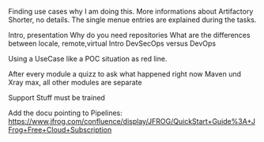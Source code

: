 
Finding use cases why I am doing this.
More informations about Artifactory
Shorter, no details. The single menue entries are explained during the tasks.



Intro, presentation
Why do you need repositories
What are the differences between locale, remote,virtual
Intro DevSecOps versus DevOps

Using a UseCase like a POC situation as red line.

After every module a quizz to ask what happened right now
Maven und Xray max, all other modules are separate 

Support Stuff must be trained


Add the docu pointing 
to Pipelines: https://www.jfrog.com/confluence/display/JFROG/QuickStart+Guide%3A+JFrog+Free+Cloud+Subscription


